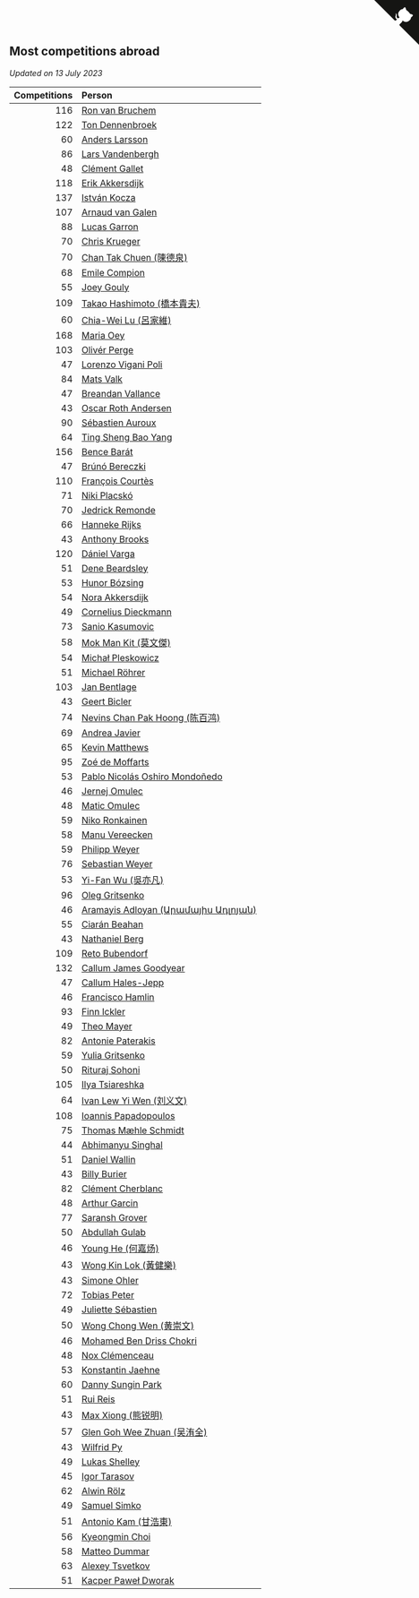 ## Most competitions abroad

*Updated on 13 July 2023*

| Competitions | Person |
| ---: | :--- |
| 116 | [Ron van Bruchem](https://www.worldcubeassociation.org/persons/2003BRUC01) |
| 122 | [Ton Dennenbroek](https://www.worldcubeassociation.org/persons/2003DENN01) |
| 60 | [Anders Larsson](https://www.worldcubeassociation.org/persons/2003LARS01) |
| 86 | [Lars Vandenbergh](https://www.worldcubeassociation.org/persons/2003VAND01) |
| 48 | [Clément Gallet](https://www.worldcubeassociation.org/persons/2004GALL02) |
| 118 | [Erik Akkersdijk](https://www.worldcubeassociation.org/persons/2005AKKE01) |
| 137 | [István Kocza](https://www.worldcubeassociation.org/persons/2005KOCZ01) |
| 107 | [Arnaud van Galen](https://www.worldcubeassociation.org/persons/2006GALE01) |
| 88 | [Lucas Garron](https://www.worldcubeassociation.org/persons/2006GARR01) |
| 70 | [Chris Krueger](https://www.worldcubeassociation.org/persons/2006KRUE01) |
| 70 | [Chan Tak Chuen (陳德泉)](https://www.worldcubeassociation.org/persons/2007CHUE01) |
| 68 | [Emile Compion](https://www.worldcubeassociation.org/persons/2007COMP01) |
| 55 | [Joey Gouly](https://www.worldcubeassociation.org/persons/2007GOUL01) |
| 109 | [Takao Hashimoto (橋本貴夫)](https://www.worldcubeassociation.org/persons/2007HASH01) |
| 60 | [Chia-Wei Lu (呂家維)](https://www.worldcubeassociation.org/persons/2007LUCH01) |
| 168 | [Maria Oey](https://www.worldcubeassociation.org/persons/2007OEYM01) |
| 103 | [Olivér Perge](https://www.worldcubeassociation.org/persons/2007PERG01) |
| 47 | [Lorenzo Vigani Poli](https://www.worldcubeassociation.org/persons/2007POLI01) |
| 84 | [Mats Valk](https://www.worldcubeassociation.org/persons/2007VALK01) |
| 47 | [Breandan Vallance](https://www.worldcubeassociation.org/persons/2007VALL01) |
| 43 | [Oscar Roth Andersen](https://www.worldcubeassociation.org/persons/2008ANDE02) |
| 90 | [Sébastien Auroux](https://www.worldcubeassociation.org/persons/2008AURO01) |
| 64 | [Ting Sheng Bao Yang](https://www.worldcubeassociation.org/persons/2008BAOY01) |
| 156 | [Bence Barát](https://www.worldcubeassociation.org/persons/2008BARA01) |
| 47 | [Brúnó Bereczki](https://www.worldcubeassociation.org/persons/2008BERE01) |
| 110 | [François Courtès](https://www.worldcubeassociation.org/persons/2008COUR01) |
| 71 | [Niki Placskó](https://www.worldcubeassociation.org/persons/2008PLAC01) |
| 70 | [Jedrick Remonde](https://www.worldcubeassociation.org/persons/2008REMO01) |
| 66 | [Hanneke Rijks](https://www.worldcubeassociation.org/persons/2008RIJK01) |
| 43 | [Anthony Brooks](https://www.worldcubeassociation.org/persons/2008SEAR01) |
| 120 | [Dániel Varga](https://www.worldcubeassociation.org/persons/2008VARG01) |
| 51 | [Dene Beardsley](https://www.worldcubeassociation.org/persons/2009BEAR01) |
| 53 | [Hunor Bózsing](https://www.worldcubeassociation.org/persons/2009BOZS01) |
| 54 | [Nora Akkersdijk](https://www.worldcubeassociation.org/persons/2009CHRI03) |
| 49 | [Cornelius Dieckmann](https://www.worldcubeassociation.org/persons/2009DIEC01) |
| 73 | [Sanio Kasumovic](https://www.worldcubeassociation.org/persons/2009KASU01) |
| 58 | [Mok Man Kit (莫文傑)](https://www.worldcubeassociation.org/persons/2009KITM01) |
| 54 | [Michał Pleskowicz](https://www.worldcubeassociation.org/persons/2009PLES01) |
| 51 | [Michael Röhrer](https://www.worldcubeassociation.org/persons/2009ROHR01) |
| 103 | [Jan Bentlage](https://www.worldcubeassociation.org/persons/2010BENT01) |
| 43 | [Geert Bicler](https://www.worldcubeassociation.org/persons/2010BICL01) |
| 74 | [Nevins Chan Pak Hoong (陈百鸿)](https://www.worldcubeassociation.org/persons/2010CHAN20) |
| 69 | [Andrea Javier](https://www.worldcubeassociation.org/persons/2010JAVI01) |
| 65 | [Kevin Matthews](https://www.worldcubeassociation.org/persons/2010MATT02) |
| 95 | [Zoé de Moffarts](https://www.worldcubeassociation.org/persons/2010MOFF02) |
| 53 | [Pablo Nicolás Oshiro Mondoñedo](https://www.worldcubeassociation.org/persons/2010MOND01) |
| 46 | [Jernej Omulec](https://www.worldcubeassociation.org/persons/2010OMUL01) |
| 48 | [Matic Omulec](https://www.worldcubeassociation.org/persons/2010OMUL02) |
| 59 | [Niko Ronkainen](https://www.worldcubeassociation.org/persons/2010RONK01) |
| 58 | [Manu Vereecken](https://www.worldcubeassociation.org/persons/2010VERE01) |
| 59 | [Philipp Weyer](https://www.worldcubeassociation.org/persons/2010WEYE01) |
| 76 | [Sebastian Weyer](https://www.worldcubeassociation.org/persons/2010WEYE02) |
| 53 | [Yi-Fan Wu (吳亦凡)](https://www.worldcubeassociation.org/persons/2010WUIF01) |
| 96 | [Oleg Gritsenko](https://www.worldcubeassociation.org/persons/2011GRIT01) |
| 46 | [Aramayis Adloyan (Արամայիս Ադլոյան)](https://www.worldcubeassociation.org/persons/2012ADLO01) |
| 55 | [Ciarán Beahan](https://www.worldcubeassociation.org/persons/2012BEAH01) |
| 43 | [Nathaniel Berg](https://www.worldcubeassociation.org/persons/2012BERG04) |
| 109 | [Reto Bubendorf](https://www.worldcubeassociation.org/persons/2012BUBE01) |
| 132 | [Callum James Goodyear](https://www.worldcubeassociation.org/persons/2012GOOD02) |
| 47 | [Callum Hales-Jepp](https://www.worldcubeassociation.org/persons/2012HALE01) |
| 46 | [Francisco Hamlin](https://www.worldcubeassociation.org/persons/2012HAML01) |
| 93 | [Finn Ickler](https://www.worldcubeassociation.org/persons/2012ICKL01) |
| 49 | [Theo Mayer](https://www.worldcubeassociation.org/persons/2012MAYE01) |
| 82 | [Antonie Paterakis](https://www.worldcubeassociation.org/persons/2012PATE01) |
| 59 | [Yulia Gritsenko](https://www.worldcubeassociation.org/persons/2012SIDO01) |
| 50 | [Rituraj Sohoni](https://www.worldcubeassociation.org/persons/2012SOHO01) |
| 105 | [Ilya Tsiareshka](https://www.worldcubeassociation.org/persons/2012TERE01) |
| 64 | [Ivan Lew Yi Wen (刘义文)](https://www.worldcubeassociation.org/persons/2012WENI01) |
| 108 | [Ioannis Papadopoulos](https://www.worldcubeassociation.org/persons/2013PAPA01) |
| 75 | [Thomas Mæhle Schmidt](https://www.worldcubeassociation.org/persons/2013SCHM02) |
| 44 | [Abhimanyu Singhal](https://www.worldcubeassociation.org/persons/2013SING12) |
| 51 | [Daniel Wallin](https://www.worldcubeassociation.org/persons/2013WALL03) |
| 43 | [Billy Burier](https://www.worldcubeassociation.org/persons/2014BURI01) |
| 82 | [Clément Cherblanc](https://www.worldcubeassociation.org/persons/2014CHER05) |
| 48 | [Arthur Garcin](https://www.worldcubeassociation.org/persons/2014GARC27) |
| 77 | [Saransh Grover](https://www.worldcubeassociation.org/persons/2014GROV01) |
| 50 | [Abdullah Gulab](https://www.worldcubeassociation.org/persons/2014GULA02) |
| 46 | [Young He (何嘉炀)](https://www.worldcubeassociation.org/persons/2014HEYO01) |
| 43 | [Wong Kin Lok (黃健樂)](https://www.worldcubeassociation.org/persons/2014LOKW01) |
| 43 | [Simone Ohler](https://www.worldcubeassociation.org/persons/2014OHLE01) |
| 72 | [Tobias Peter](https://www.worldcubeassociation.org/persons/2014PETE03) |
| 49 | [Juliette Sébastien](https://www.worldcubeassociation.org/persons/2014SEBA01) |
| 50 | [Wong Chong Wen (黄崇文)](https://www.worldcubeassociation.org/persons/2014WENW01) |
| 46 | [Mohamed Ben Driss Chokri](https://www.worldcubeassociation.org/persons/2015CHOK01) |
| 48 | [Nox Clémenceau](https://www.worldcubeassociation.org/persons/2015CLEM03) |
| 53 | [Konstantin Jaehne](https://www.worldcubeassociation.org/persons/2015JAEH01) |
| 60 | [Danny Sungin Park](https://www.worldcubeassociation.org/persons/2015PARK13) |
| 51 | [Rui Reis](https://www.worldcubeassociation.org/persons/2015REIS02) |
| 43 | [Max Xiong (熊锐明)](https://www.worldcubeassociation.org/persons/2015XION03) |
| 57 | [Glen Goh Wee Zhuan (吴洧全)](https://www.worldcubeassociation.org/persons/2015ZHUA01) |
| 43 | [Wilfrid Py](https://www.worldcubeassociation.org/persons/2016PYWI01) |
| 49 | [Lukas Shelley](https://www.worldcubeassociation.org/persons/2016SHEL03) |
| 45 | [Igor Tarasov](https://www.worldcubeassociation.org/persons/2016TARA04) |
| 62 | [Alwin Rölz](https://www.worldcubeassociation.org/persons/2016ROLZ01) |
| 49 | [Samuel Simko](https://www.worldcubeassociation.org/persons/2016SIMK01) |
| 51 | [Antonio Kam (甘浩東)](https://www.worldcubeassociation.org/persons/2017TUNG13) |
| 56 | [Kyeongmin Choi](https://www.worldcubeassociation.org/persons/2017CHOI07) |
| 58 | [Matteo Dummar](https://www.worldcubeassociation.org/persons/2017DUMM01) |
| 63 | [Alexey Tsvetkov](https://www.worldcubeassociation.org/persons/2017TSVE02) |
| 51 | [Kacper Paweł Dworak](https://www.worldcubeassociation.org/persons/2020DWOR01) |


<a href="https://github.com/jonatanklosko/wca_statistics" class="github-corner" aria-label="View source on Github"><svg width="80" height="80" viewBox="0 0 250 250" style="fill:#151513; color:#fff; position: absolute; top: 0; border: 0; right: 0;" aria-hidden="true"><path d="M0,0 L115,115 L130,115 L142,142 L250,250 L250,0 Z"></path><path d="M128.3,109.0 C113.8,99.7 119.0,89.6 119.0,89.6 C122.0,82.7 120.5,78.6 120.5,78.6 C119.2,72.0 123.4,76.3 123.4,76.3 C127.3,80.9 125.5,87.3 125.5,87.3 C122.9,97.6 130.6,101.9 134.4,103.2" fill="currentColor" style="transform-origin: 130px 106px;" class="octo-arm"></path><path d="M115.0,115.0 C114.9,115.1 118.7,116.5 119.8,115.4 L133.7,101.6 C136.9,99.2 139.9,98.4 142.2,98.6 C133.8,88.0 127.5,74.4 143.8,58.0 C148.5,53.4 154.0,51.2 159.7,51.0 C160.3,49.4 163.2,43.6 171.4,40.1 C171.4,40.1 176.1,42.5 178.8,56.2 C183.1,58.6 187.2,61.8 190.9,65.4 C194.5,69.0 197.7,73.2 200.1,77.6 C213.8,80.2 216.3,84.9 216.3,84.9 C212.7,93.1 206.9,96.0 205.4,96.6 C205.1,102.4 203.0,107.8 198.3,112.5 C181.9,128.9 168.3,122.5 157.7,114.1 C157.9,116.9 156.7,120.9 152.7,124.9 L141.0,136.5 C139.8,137.7 141.6,141.9 141.8,141.8 Z" fill="currentColor" class="octo-body"></path></svg></a><style>.github-corner:hover .octo-arm{animation:octocat-wave 560ms ease-in-out}@keyframes octocat-wave{0%,100%{transform:rotate(0)}20%,60%{transform:rotate(-25deg)}40%,80%{transform:rotate(10deg)}}@media (max-width:500px){.github-corner:hover .octo-arm{animation:none}.github-corner .octo-arm{animation:octocat-wave 560ms ease-in-out}}</style>
